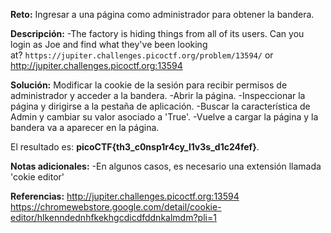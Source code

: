 
**Reto:**
Ingresar a una página como administrador para obtener la bandera.

**Descripción:**
-The factory is hiding things from all of its users. Can you login as Joe and find what they've been looking at? `https://jupiter.challenges.picoctf.org/problem/13594/` or http://jupiter.challenges.picoctf.org:13594

**Solución:**
Modificar la cookie de la sesión para recibir permisos de administrador y acceder a la bandera.
-Abrir la página.
-Inspeccionar la página y dirigirse a la pestaña de aplicación.
-Buscar la característica de Admin y cambiar su valor asociado a 'True'.
-Vuelve a cargar la página y la bandera va a aparecer en la página.

El resultado es: **picoCTF{th3_c0nsp1r4cy_l1v3s_d1c24fef}**.

**Notas adicionales:**
-En algunos casos, es necesario una extensión llamada 'cokie editor'

**Referencias:**
http://jupiter.challenges.picoctf.org:13594
https://chromewebstore.google.com/detail/cookie-editor/hlkenndednhfkekhgcdicdfddnkalmdm?pli=1